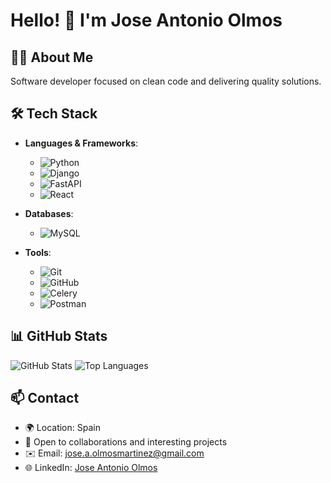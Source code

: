 # Hello! 👋 I'm Jose Antonio Olmos

## 👨‍💻 About Me

Software developer focused on clean code and delivering quality solutions.


## 🛠️ Tech Stack
- **Languages & Frameworks**:
  - ![Python](https://img.shields.io/badge/Python-3776AB?style=flat&logo=python&logoColor=white)
  - ![Django](https://img.shields.io/badge/Django-092E20?style=flat&logo=django&logoColor=white)
  - ![FastAPI](https://img.shields.io/badge/FastAPI-009688?style=flat&logo=fastapi&logoColor=white)
  - ![React](https://img.shields.io/badge/React-61DAFB?style=flat&logo=react&logoColor=white)
  
- **Databases**:
  - ![MySQL](https://img.shields.io/badge/MySQL-4479A1?style=flat&logo=mysql&logoColor=white)
- **Tools**:
  - ![Git](https://img.shields.io/badge/Git-F05032?style=flat&logo=git&logoColor=white)
  - ![GitHub](https://img.shields.io/badge/GitHub-181717?style=flat&logo=github&logoColor=white)
  - ![Celery](https://img.shields.io/badge/Celery-37814A?style=flat&logo=celery&logoColor=white)
  - ![Postman](https://img.shields.io/badge/Postman-FF6C37?style=flat&logo=postman&logoColor=white)

## 📊 GitHub Stats
![GitHub Stats](https://github-readme-stats.vercel.app/api?username=Jaolmos&show_icons=true&theme=dark)
![Top Languages](https://github-readme-stats.vercel.app/api/top-langs/?username=Jaolmos&layout=compact&theme=dark)

## 📫 Contact
- 🌍 Location: Spain
- 💼 Open to collaborations and interesting projects
- ✉️ Email: [jose.a.olmosmartinez@gmail.com](mailto:jose.a.olmosmartinez@gmail.com)
- 🌐 LinkedIn: [Jose Antonio Olmos](https://www.linkedin.com/in/jose-antonio-olmos-m/)

